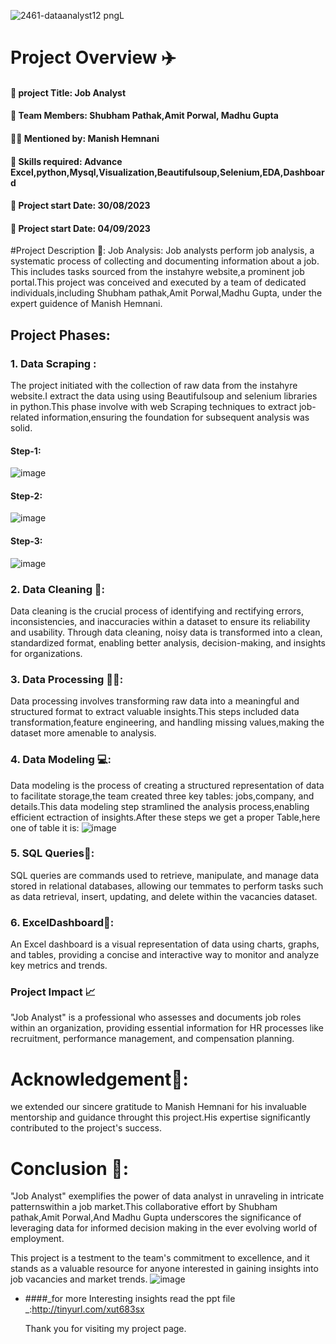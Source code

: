 ![2461-dataanalyst12 pngL](https://github.com/Shubhampathak02/Job_Analyst/assets/138750345/3fdfe5c5-5578-41e9-ab8d-2d253a333e76)




# Project Overview ✈️
#### 📑 project Title: Job Analyst
#### 🧒 Team Members: Shubham Pathak,Amit Porwal, Madhu Gupta
#### 👨‍🏫 Mentioned by: Manish Hemnani
#### 🔧 Skills required: Advance Excel,python,Mysql,Visualization,Beautifulsoup,Selenium,EDA,Dashboard
#### 📆 Project start Date: 30/08/2023
#### 📆 Project start Date: 04/09/2023

#Project Description 📂:
Job Analysis: Job analysts perform job analysis, a systematic process of collecting and documenting information about a job. This includes tasks sourced from the instahyre website,a prominent job portal.This project was conceived and executed by a team of dedicated individuals,including Shubham pathak,Amit Porwal,Madhu Gupta, under the expert guidence of Manish Hemnani.

## Project Phases:
### 1. Data Scraping :
The project initiated with the collection of raw data from the instahyre website.I extract the data using using Beautifulsoup and selenium libraries in python.This phase involve with web Scraping techniques to extract job-related information,ensuring the foundation for subsequent analysis was solid.

#### Step-1:
![image](https://github.com/Shubhampathak02/Job_Analyst/assets/138750345/d0995003-6234-4fd5-aa14-b3ee040fea60)
#### Step-2:
![image](https://github.com/Shubhampathak02/Job_Analyst/assets/138750345/6ecdb2d9-c3d0-4bbc-816f-f66e6067d636)

#### Step-3:
![image](https://github.com/Shubhampathak02/Job_Analyst/assets/138750345/f6e49f73-2ac2-45ac-9bad-b23ec02fa72c)

### 2. Data Cleaning 🧹:
Data cleaning is the crucial process of identifying and rectifying errors, inconsistencies, and inaccuracies within a dataset to ensure its reliability and usability.
Through data cleaning, noisy data is transformed into a clean, standardized format, enabling better analysis, decision-making, and insights for organizations.
### 3. Data Processing 🚴‍♂️:
Data processing involves transforming raw data into a meaningful and structured format to extract valuable insights.This steps included data transformation,feature engineering, and handling missing values,making the dataset more amenable to analysis.
### 4. Data Modeling 💻:

Data modeling is the process of creating a structured representation of data to facilitate storage,the team created three key tables: jobs,company, and details.This data modeling step stramlined the analysis process,enabling efficient ectraction of insights.After these steps we get a proper Table,here one of table it is:
![image](https://github.com/Shubhampathak02/Job_Analyst/assets/138750345/32ac9ffd-9ed2-498f-8ed3-a441063742b5)

### 5. SQL Queries📝:
SQL queries are commands used to retrieve, manipulate, and manage data stored in relational databases, allowing our temmates to perform tasks such as data retrieval, insert, updating, and delete within the vacancies dataset.

### 6. ExcelDashboard📰:
An Excel dashboard is a visual representation of data using charts, graphs, and tables, providing a concise and interactive way to monitor and analyze key metrics and trends.
### Project Impact 📈
"Job Analyst" is a professional who assesses and documents job roles within an organization, providing essential information for HR processes like recruitment, performance management, and compensation planning.

# Acknowledgement🙏:
we extended our sincere gratitude to Manish Hemnani for his invaluable mentorship and guidance throught this project.His expertise significantly contributed to the project's success.

# Conclusion 🎳:
"Job Analyst" exemplifies the power of data analyst in unraveling in intricate patternswithin a job market.This collaborative effort by Shubham pathak,Amit Porwal,And Madhu Gupta underscores the significance of leveraging data for informed decision making in the ever evolving world of employment.

This project is a testment to the team's commitment to excellence, and it stands as a valuable resource for anyone interested in gaining insights into job vacancies and market trends.
![image](https://github.com/Shubhampathak02/Job_Analyst/assets/138750345/5d81ad59-7937-42ea-ad23-0db383e5602f)


* ####_for more Interesting insights read the ppt file _:http://tinyurl.com/xut683sx

  Thank you for visiting my project page.







